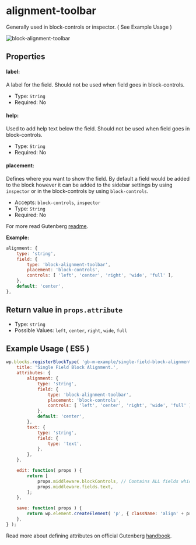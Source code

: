 # alignment-toolbar

Generally used in block-controls or inspector.  ( See Example Usage )

![block-alignment-toolbar](https://user-images.githubusercontent.com/1138833/39424133-c48ef1b0-4c92-11e8-9d15-1bdb976cb953.gif)


## Properties

#### label:

A label for the field. Should not be used when field goes in block-controls.

- Type: `String`
- Required: No

#### help:

Used to add help text below the field. Should not be used when field goes in block-controls.

- Type: `String`
- Required: No

#### placement:

Defines where you want to show the field. By default a field would be added to the block however it can be added to the sidebar settings by using `inspector` or in the block-controls by using `block-controls`.

- Accepts: `block-controls`, `inspector`
- Type: `String`
- Required: No



For more read Gutenberg [readme](https://github.com/WordPress/gutenberg/tree/master/blocks/block-alignment-toolbar).

**Example:**

```js
alignment: {
	type: 'string',
	field: {
		type: 'block-alignment-toolbar',
		placement: 'block-controls',
		controls: [ 'left', 'center', 'right', 'wide', 'full' ],
	},
	default: 'center',
},
```



## Return value in `props.attribute`

- Type: `string`
- Possible Values: `left`, `center`, `right`, `wide`, `full`


## Example Usage ( ES5 )

```js
wp.blocks.registerBlockType( 'gb-m-example/single-field-block-alignment', {
	title: 'Single Field Block Alignment.',
	attributes: {
		alignment: {
			type: 'string',
			field: {
				type: 'block-alignment-toolbar',
				placement: 'block-controls',
				controls: [ 'left', 'center', 'right', 'wide', 'full' ],
			},
			default: 'center',
		},
		text: {
			type: 'string',
			field: {
				type: 'text',
			},
		},
	},

	edit: function( props ) {
		return [
			props.middleware.blockControls, // Contains ALL fields which has placement: 'block-controls'.
			props.middleware.fields.text,
		];
	},

	save: function( props ) {
		return wp.element.createElement( 'p', { className: 'align' + props.attributes.alignment }, props.attributes.text );
	},
} );
```

Read more about defining attributes on official Gutenberg [handbook](https://wordpress.org/gutenberg/handbook/block-api/attributes/).

